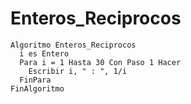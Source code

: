 # Enteros_Reciprocos
~~~pseint
Algoritmo Enteros_Reciprocos
  i es Entero
  Para i = 1 Hasta 30 Con Paso 1 Hacer
    Escribir i, " : ", 1/i
  FinPara
FinAlgoritmo
~~~